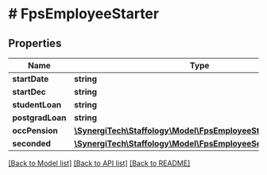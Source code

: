 # # FpsEmployeeStarter

## Properties

Name | Type | Description | Notes
------------ | ------------- | ------------- | -------------
**startDate** | **string** |  | [optional]
**startDec** | **string** |  | [optional]
**studentLoan** | **string** |  | [optional]
**postgradLoan** | **string** |  | [optional]
**occPension** | [**\SynergiTech\Staffology\Model\FpsEmployeeStarterOccPension**](FpsEmployeeStarterOccPension.md) |  | [optional]
**seconded** | [**\SynergiTech\Staffology\Model\FpsEmployeeSeconded**](FpsEmployeeSeconded.md) |  | [optional]

[[Back to Model list]](../../README.md#models) [[Back to API list]](../../README.md#endpoints) [[Back to README]](../../README.md)
